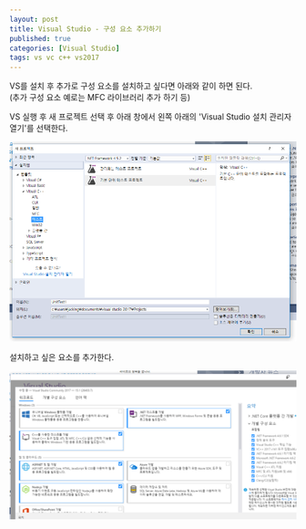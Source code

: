 ```yaml
---
layout: post
title: Visual Studio - 구성 요소 추가하기
published: true
categories: [Visual Studio]
tags: vs vc c++ vs2017
---
```

VS를 설치 후 추가로 구성 요소를 설치하고 싶다면 아래와 같이 하면 된다.  
(추가 구성 요소 예로는 MFC 라이브러리 추가 하기 등)  
  
  
VS 실행 후 새 프로젝트 선택 후 아래 창에서 왼쪽 아래의 'Visual Studio 설치 관리자 열기'를 선택한다.  
    
![](/images/vs/vs_2017_0508_01.PNG)  
  
  
설치하고 싶은 요소를 추가한다.  
    
![](/images/vs/vs_2017_0508_02.PNG)  
  
